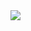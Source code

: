 <img align="canter" src="https://github-readme-stats.vercel.app/api?username=reggi49&show_icons=true&icon_color=805AD5&text_color=718096&bg_color=ffffff&hide_title=true" />

